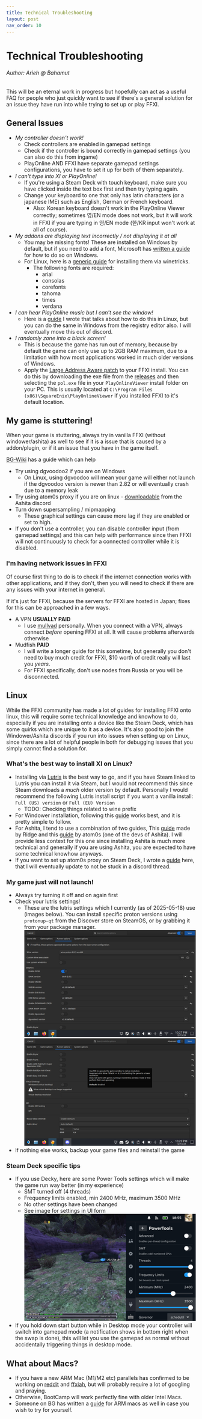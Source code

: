 ```yaml
---
title: Technical Troubleshooting
layout: post
nav_order: 10
---
```

# Technical Troubleshooting

###### Author: Arieh @ Bahamut

This will be an eternal work in progress but hopefully can act as a useful FAQ for people who just quickly want to see if there's a general solution for an issue they have run into while trying to set up or play FFXI.

## General Issues

* *My controller doesn't work!*
    * Check controllers are enabled in gamepad settings
    * Check if the controller is bound correctly in gamepad settings (you can also do this from ingame)
    * PlayOnline AND FFXI have separate gamepad settings configurations, you have to set it up for both of them separately.
* *I can't type into XI or PlayOnline!*
    * If you're using a Steam Deck with touch keyboard, make sure you have clicked inside the text box first and then try typing again.
    * Change your keyboard to one that only has latin characters (or a japanese IME) such as English, German or French keyboard.
        * Also: Korean keyboard doesn't work in the PlayOnline Viewer correctly; sometimes 영/EN mode does not work, but it will work in FFXI if you are typing in 영/EN mode (한/KR input won't work at all of course).
* *My addons are displaying text incorrectly / not displaying it at all*
    * You may be missing fonts! These are installed on Windows by default, but if you need to add a font, Microsoft has [written a guide](https://support.microsoft.com/en-us/office/add-a-font-b7c5f17c-4426-4b53-967f-455339c564c1) for how to do so on Windows.
    * For Linux, here is a [generic guide](https://simpler-website.pages.dev/html/2021/2/winetricks-tutorial-for-beginners/#install-a-font) for installing them via winetricks.
        * The following fonts are required:
            * arial
            * consolas
            * corefonts
            * tahoma
            * times
            * verdana
* *I can hear PlayOnline music but I can't see the window!*
    * Here is a [guide](https://discord.com/channels/1313507659051175947/1321477432699650172) I wrote that talks about how to do this in Linux, but you can do the same in Windows from the registry editor also. I will eventually move this out of discord.
* *I randomly zone into a black screen!*
    * This is because the game has run out of memory, because by default the game can only use up to 2GB RAM maximum, due to a limitation with how most applications worked in much older versions of Windows.
    * Apply the [Large Address Aware patch](https://github.com/ThornyFFXI/LargeAddressAware) to your FFXI install. You can do this by downloading the exe file from the [releases](https://github.com/ThornyFFXI/LargeAddressAware/releases) and then selecting the `pol.exe` file in your `PlayOnlineViewer` install folder on your PC. This is usually located at `C:\Program Files (x86)\SquareEnix\PlayOnlineViewer` if you installed FFXI to it's default location.


## My game is stuttering!

When your game is stuttering, always try in vanilla FFXI (without windower/ashita) as well to see if it is a issue that is caused by a addon/plugin, or if it an issue that you have in the game itself.

[BG-Wiki](https://www.bg-wiki.com/ffxi/Graphics_Enhancement_Guide#FPS_Enhancements) has a guide which can help

* Try using dgvoodoo2 if you are on Windows
    * On Linux, using dgvoodoo will mean your game will either not launch if the dgvoodoo version is newer than 2.82 or will eventually crash due to a memory leak
* Try using atom0s proxy if you are on linux - [downloadable](https://discord.com/channels/264673946257850368/1127340838918291606/1132803135463759882) from the Ashita discord
* Turn down supersampling / mipmapping
    * These graphical settings can cause more lag if they are enabled or set to high.
* If you don't use a controller, you can disable controller input (from gamepad settings) and this can help with performance since then FFXI will not continuously to check for a connected controller while it is disabled.

### I'm having network issues in FFXI

Of course first thing to do is to check if the internet connection works with other applications, and if they don't, then you will need to check if there are any issues with your internet in general.

If it's just for FFXI, because the servers for FFXI are hosted in Japan; fixes for this can be approached in a few ways.

* A VPN **USUALLY PAID**
    * I use [mullvad](https://mullvad.net/en) personally. When you connect with a VPN, always connect *before* opening FFXI at all. It will cause problems afterwards otherwise 
* Mudfish **PAID**
    * I will write a longer guide for this sometime, but generally you don't need to buy much credit for FFXI, $10 worth of credit really will last you *years*.
    * For FFXI specifically, don't use nodes from Russia or you will be disconnected.

## Linux

While the FFXI community has made a lot of guides for installing FFXI onto linux, this will require some technical knowledge and knowhow to do, especially if you are installing onto a device like the Steam Deck, which has some quirks which are unique to it as a device. It's also good to join the Windower/Ashita discords if you run into issues when setting up on Linux, since there are a lot of helpful people in both for debugging issues that you simply cannot find a solution for.

### What's the best way to install XI on Linux?

* Installing via [Lutris](https://lutris.net/games/final-fantasy-xi-online/) is the best way to go, and if you have Steam linked to Lutris you can install it via Steam, but I would not recommend this since Steam downloads a _much_ older version by default. Personally I would recommend the following Lutris install script if you want a vanilla install: `Full (US) version` or `Full (EU) Version`
    * TODO: Checking things related to wine prefix
* For Windower installation, following this [guide](https://docs.windower.net/linux/) works best, and it is pretty simple to follow.
* For Ashita, I tend to use a combination of two guides, This [guide](https://bin.68degrees.no/?7c46d54826d65033#8HC1jBACSY1834jiqAu77AS87uxw4mkaE6UTk2XBMjwc) made by Ridge and this [guide](https://gist.github.com/atom0s/e6ddbb94408baba43e6fed5bee18ea9c) by atom0s (one of the devs of Ashita). I will provide less context for this one since installing Ashita is much more technical and generally if you are using Ashita, you are expected to have some technical knowhow anyways.
* If you want to set up atom0s proxy on Steam Deck, I wrote a [guide](https://discord.com/channels/1313507659051175947/1317561969502588989/1317563296030658590) here, that I will eventually update to not be stuck in a discord thread.

### My game just will not launch!
* Always try turning it off and on again first
* Check your lutris settings!
    * These are the lutris settings which I currently (as of 2025-05-18) use (images below). You can install specific proton versions using `protonup-qt` from the Discover store on SteamOS, or by grabbing it from your package manager.
    ![wine settings 1](assets/images/troubleshooting/general-troubleshooting/4yqGkVg.png)
    ![wine settings 2](assets/images/troubleshooting/general-troubleshooting/Kcm7Et0.png)
* If nothing else works, backup your game files and reinstall the game

### Steam Deck specific tips
* If you use Decky, here are some Power Tools settings which will make the game run way better (in my experience)
    * SMT turned off (4 threads)
    * Frequency limits enabled, min 2400 MHz, maximum 3500 MHz
    * No other settings have been changed
    * See image for settings in UI form
    ![powertools settings](assets/images/troubleshooting/general-troubleshooting/4xSt22y.png)
* If you hold down start button while in Desktop mode your controller will switch into gamepad mode (a notification shows in bottom right when the swap is done), this will let you use the gamepad as normal without accidentally triggering things in desktop mode.

## What about Macs?

* If you have a new ARM Mac (M1/M2 etc) parallels has confirmed to be working on [reddit](https://www.reddit.com/r/ffxi/s/zoswlN3hag) and [ffxiah](https://www.ffxiah.com/forum/topic/56026/apple-m1-support/), but will probably require a lot of googling and praying.
* Otherwise, BootCamp will work perfectly fine with older Intel Macs.
* Someone on BG has written a [guide](https://www.bg-wiki.com/ffxi/Mac_Installation_Guide) for ARM macs as well in case you wish to try for yourself. 